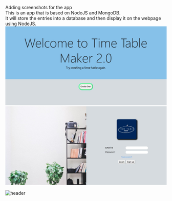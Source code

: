 Adding screenshots for the app<br/>
This is an app that is based on NodeJS and MongoDB.<br/>
It will store the entries into a database and then display it on the webpage using NodeJS.<br/>
<img src = "public/assets/homePage.JPG">
<img src = "public/assets/loginPage.JPG">

![header](https://capsule-render.vercel.app/api?type=Rect&color=gradient&height=100&section=footer&text=In%20the%20Making&fontSize=30&fontColor=black)


